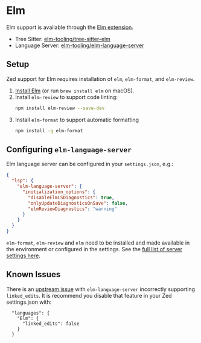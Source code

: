 # Elm

Elm support is available through the [Elm extension](https://github.com/zed-extensions/elm).

- Tree Sitter: [elm-tooling/tree-sitter-elm](https://github.com/elm-tooling/tree-sitter-elm)
- Language Server: [elm-tooling/elm-language-server](https://github.com/elm-tooling/elm-language-server)

## Setup

Zed support for Elm requires installation of `elm`, `elm-format`, and `elm-review`.

1. [Install Elm](https://guide.elm-lang.org/install/elm.html) (or run `brew install elm` on macOS).
2. Install `elm-review` to support code linting:
   ```sh
   npm install elm-review --save-dev
   ```
3. Install `elm-format` to support automatic formatting
   ```sh
   npm install -g elm-format
   ```

## Configuring `elm-language-server`

Elm language server can be configured in your `settings.json`, e.g.:

```json
{
  "lsp": {
    "elm-language-server": {
      "initialization_options": {
        "disableElmLSDiagnostics": true,
        "onlyUpdateDiagnosticsOnSave": false,
        "elmReviewDiagnostics": "warning"
      }
    }
  }
}
```

`elm-format`, `elm-review` and `elm` need to be installed and made available in the environment or configured in the settings. See the [full list of server settings here](https://github.com/elm-tooling/elm-language-server?tab=readme-ov-file#server-settings).

## Known Issues

There is an [upstream issue](https://github.com/elm-tooling/elm-language-server/issues/1311) with `elm-language-server` incorrectly supporting `linked_edits`. It is recommend you disable that feature in your Zed settings.json with:

```
  "languages": {
    "Elm": {
      "linked_edits": false
    }
  }
```
